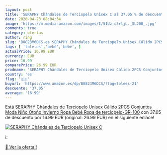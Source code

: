 ```yaml
---
layout: post
title: 'SERAPHY Chándales de Terciopelo Unisex C al 37.05 % de descuento'
date: 2020-04-23 08:04:34
image: 'https://m.media-amazon.com/images/I/51Uz-c5rljL._SL200_.jpg'
comments: true
category: ofertas
author: ring
slug: 'B0823M6DCS-es SERAPHY Chándales de Terciopelo Unisex Cálido 2PCS...'
tags: [ 'tole.es','bebé','bebé', ]
actualPrice: 16.99 EUR
currency: EUR
price: 16.99
comparePrice: 26.99 EUR
prodname: 'SERAPHY Chándales de Terciopelo Unisex Cálido 2PCS Conjuntos Moda Niño Otoño Invierno Ropa Bebé Ropa de terciopelo-GR-100'
country: 'es'
flag: '🇪🇸'
buyurl: 'https://www.amazon.es/dp/B0823M6DCS/?tag=tolees-21'
descuento: '37.05'
average: '16.99'
---
```


Está [SERAPHY Chándales de Terciopelo Unisex Cálido 2PCS Conjuntos Moda Niño Otoño Invierno Ropa Bebé Ropa de terciopelo-GR-100](https://www.amazon.es/dp/B0823M6DCS/?tag=tolees-21) con 37.05 de descuento por 16.99 EUR (original: 26.99 EUR) en el siguiente enlace!

[![SERAPHY Chándales de Terciopelo Unisex C](https://m.media-amazon.com/images/I/51Uz-c5rljL._SL200_.jpg)](https://www.amazon.es/dp/B0823M6DCS/?tag=tolees-21)

ℹ️:


[🛒 Ver la oferta!!](https://www.amazon.es/dp/B0823M6DCS/?tag=tolees-21)
